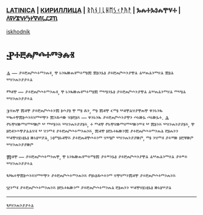 ### [LATINICA](../Latn/Nablyudatelj.md) | [КИРИЛЛИЦА](../Cyrl/Наблюдатель.md) | [ᚱᚢᚾᛁᚳᚺᛖᛊᚲᚨᚤᚨ](../Runr/ᚾᚨᛒᛚᚤᚢᛞᚨᛏᛖᛚᛃ.md) | ⰃⰎⰀⰃⰑⰎⰉⰜⰀ | [𐍓𐍠𐍔𐍮𐍝𐍔𐍟𐍔𐍠𐍜𐍡𐍚𐍐𐍴](../Perm/𐍝𐍐𐍑𐍛𐍳𐍓𐍐𐍢𐍔𐍛𐍰.md)
[iskhodnik](./KNIGA/Nablyudatelj.md)

#  Ⱀⰰⰱⰾⱓⰴⰰⱅⰵⰾⱐ

Ⱑ — ⱀⰰⰱⰾⱓⰴⰰⱅⰵⰾⱐ, ⰹ ⱃⰵⰸⱆⰾⱐⱅⰰⱅⱁⰿ ⰿⱁⰵⰳⱁ ⱀⰰⰱⰾⱓⰴⰵⱀⰹⱑ ⱑⰲⰾⱑⰵⱅⱄⱑ ⰿⱁⱑ ⰲⱄⰵⰾⰵⱀⱀⰰⱑ

Ⱅⱏⰹ — ⱀⰰⰱⰾⱓⰴⰰⱅⰵⰾⱐ, ⰹ ⱃⰵⰸⱆⰾⱐⱅⰰⱅⱁⰿ ⱅⰲⱁⰵⰳⱁ ⱀⰰⰱⰾⱓⰴⰵⱀⰹⱑ ⱑⰲⰾⱑⰵⱅⱄⱑ ⱅⰲⱁⱑ ⰲⱄⰵⰾⰵⱀⱀⰰⱑ

Ⰵⱄⰾⰹ ⰿⱏⰹ ⱀⰰⰱⰾⱓⰴⰰⰵⰿ ⱁⰴⱀⱁ ⰹ ⱅⱁ ⰶⰵ, ⱅⱁ ⰿⱏⰹ ⱔⱅⱁ ⰲⱏⰹⱑⱄⱀⰹⰾⰹ ⱍⰵⱃⰵⰸ ⰲⰸⰰⰹⰿⱁⰴⰵⰻⱄⱅⰲⰹⰵ ⰿⰵⰶⰴⱆ ⱄⱁⰱⱁⰻ — ⱍⰵⱃⰵⰸ ⱀⰰⰱⰾⱓⰴⰵⱀⰹⰵ ⰴⱃⱆⰳ ⰴⱃⱆⰳⰰ. Ⱑ ⱂⱃⰹⱄⱆⱅⱄⱅⰲⱆⱓ ⰲ ⱅⰲⱁⰵⰻ ⰲⱄⰵⰾⰵⱀⱀⱁⰻ, ⰰ ⱅⱏⰹ ⱂⱃⰹⱄⱆⱅⱄⱅⰲⱆⰵⱎⱐ ⰲ ⰿⱁⰵⰻ ⰲⱄⰵⰾⰵⱀⱀⱁⰻ, ⰹ ⱁⰱⱏⰵⰴⰹⱀⱑⱑⱄⱐ ⰲ ⱄⰵⱅⱐ ⱀⰰⰱⰾⱓⰴⰰⱅⰵⰾⰵⰻ, ⰿⱏⰹ ⱁⰱⱃⰰⰸⱆⰵⰿ ⱀⰰⰱⰾⱓⰴⰰⱅⰵⰾⱑ ⰱⱁⰾⰵⰵ ⰲⱏⰹⱄⱁⰽⱁⰳⱁ ⱆⱃⱁⰲⱀⱑ, ⰽⱁⱅⱁⱃⱏⰹⰻ ⱀⰰⰱⰾⱏⰹⰴⰰⰵⱅ ⱄⰲⱁⱓ ⰲⱄⰵⰾⰵⱀⱀⱆⱓ, ⱅⱁ ⰵⱄⱅⱐ ⱀⰰⱎⱆ ⱁⰱⱋⱆⱓ ⰲⱄⰵⰾⰵⱀⱀⱆⱓ

Ⰿⱏⰹ — ⱀⰰⰱⰾⱓⰴⰰⱅⰵⰾⰹ, ⰹ ⱃⰵⰸⱆⰾⱐⱅⰰⱅⱁⰿ ⱀⰰⱎⰵⰳⱁ ⱀⰰⰱⰾⱓⰴⰵⱀⰹⱑ ⱑⰲⰾⱑⰵⱅⱄⱑ ⱀⰰⱎⰰ ⰲⱄⰵⰾⰵⱀⱀⰰⱑ


Ⰲⰸⰰⰹⰿⱁⰴⰵⰻⱄⱅⰲⰹⰵ ⱀⰰⰱⰾⱓⰴⰰⱅⰵⰾⰵⰻ ⱂⱁⱃⱁⰶⰴⰰⰵⱅ ⱄⰹⱄⱅⰵⰿⱏⰹ ⱀⰰⰱⰾⱓⰴⰰⱅⰵⰾⰵⰻ

Ⱄⰵⱅⱐ ⱀⰰⰱⰾⱓⰴⰰⱅⰵⰾⰵⰻ ⱁⰱⱃⰰⰸⱆⰵⱅ ⱀⰰⰱⰾⱓⰴⰰⱅⰵⰾⱑ ⰱⱁⰾⰵⰵ ⰲⱏⰹⱄⱁⰽⱁⰳⱁ ⱆⱃⱁⰲⱀⱑ

___
[Ⰲⱄⰵⰾⰵⱀⱀⰰⱑ](Ⰲⱄⰵⰾⰵⱀⱀⰰⱑ.md)
